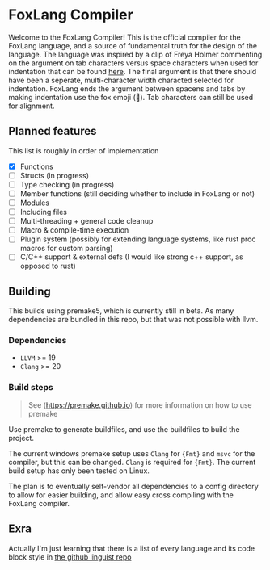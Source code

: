 # FoxLang Compiler

Welcome to the FoxLang Compiler! This is the official compiler for the FoxLang language, and a source of fundamental truth for the design of the language. The language was inspired by a clip of Freya Holmer commenting on the argument on tab characters versus space characters when used for indentation that can be found [here](https://www.youtube.com/watch?v=DMmz2XXiHB0). The final argument is that there should have been a seperate, multi-character width characted selected for indentation. FoxLang ends the argument between spacens and tabs by making indentation use the fox emoji (🦊). Tab characters can still be used for alignment.

## Planned features

This list is roughly in order of implementation

 - [X] Functions
 - [ ] Structs (in progress)
 - [ ] Type checking (in progress)
 - [ ] Member functions (still deciding whether to include in FoxLang or not)
 - [ ] Modules
 - [ ] Including files
 - [ ] Multi-threading + general code cleanup
 - [ ] Macro & compile-time execution
 - [ ] Plugin system (possibly for extending language systems, like rust proc macros for custom parsing)
 - [ ] C/C++ support & external defs (I would like strong c++ support, as opposed to rust)

## Building

This builds using premake5, which is currently still in beta. As many dependencies are bundled in this repo, but that was not possible with llvm.

### Dependencies

 - `LLVM` >= 19
 - `Clang` >= 20

### Build steps

 > See (https://premake.github.io) for more information on how to use premake
 
Use premake to generate buildfiles, and use the buildfiles to build the project.
 
The current windows premake setup uses `Clang` for `{Fmt}` and `msvc` for the compiler, but this can be changed. `Clang` is required for `{Fmt}`. The current build setup has only been tested on Linux.

The plan is to eventually self-vendor all dependencies to a config directory to allow for easier building, and allow easy cross compiling with the FoxLang compiler.

## Exra

Actually I'm just learning that there is a list of every language and its code block style in [the github linguist repo](https://github.com/github-linguist/linguist/blob/main/lib/linguist/languages.yml)
